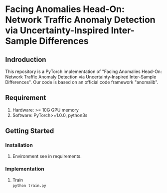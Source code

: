 # Facing Anomalies Head-On: Network Traffic Anomaly Detection via Uncertainty-Inspired Inter-Sample Differences

## Indroduction
This repository is a PyTorch implementation of "Facing Anomalies Head-On: Network Traffic Anomaly Detection via Uncertainty-Inspired Inter-Sample Differences". Our code is based on an official code framework "anomalib".

## Requirement
1. Hardware: >= 10G GPU memory  
2. Software: PyTorch>=1.0.0, python3s  

## Getting Started
### Installation
1. Environment see in requirements.  

### Implementation
1. Train  
```python train.py```